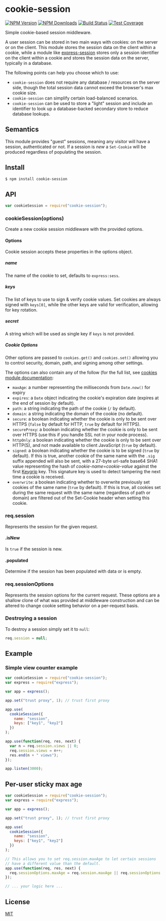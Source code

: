 # cookie-session

[![NPM Version][npm-image]][npm-url]
[![NPM Downloads][downloads-image]][downloads-url]
[![Build Status][travis-image]][travis-url]
[![Test Coverage][coveralls-image]][coveralls-url]

Simple cookie-based session middleware.

A user session can be stored in two main ways with cookies: on the server or on
the client. This module stores the session data on the client within a cookie,
while a module like [express-session](https://www.npmjs.com/package/express-session)
stores only a session identifier on the client within a cookie and stores the
session data on the server, typically in a database.

The following points can help you choose which to use:

- `cookie-session` does not require any database / resources on the server side,
  though the total session data cannot exceed the browser's max cookie size.
- `cookie-session` can simplify certain load-balanced scenarios.
- `cookie-session` can be used to store a "light" session and include an identifier
  to look up a database-backed secondary store to reduce database lookups.

## Semantics

This module provides "guest" sessions, meaning any visitor will have a session,
authenticated or not. If a session is _new_ a `Set-Cookie` will be produced regardless
of populating the session.

## Install

```bash
$ npm install cookie-session
```

## API

```js
var cookieSession = require("cookie-session");
```

### cookieSession(options)

Create a new cookie session middleware with the provided options.

#### Options

Cookie session accepts these properties in the options object.

##### name

The name of the cookie to set, defaults to `express:sess`.

##### keys

The list of keys to use to sign & verify cookie values. Set cookies are always
signed with `keys[0]`, while the other keys are valid for verification, allowing
for key rotation.

##### secret

A string which will be used as single key if `keys` is not provided.

##### Cookie Options

Other options are passed to `cookies.get()` and `cookies.set()` allowing you
to control security, domain, path, and signing among other settings.

The options can also contain any of the follow (for the full list, see
[cookies module documentation](https://www.npmjs.org/package/cookies#readme):

- `maxAge`: a number representing the milliseconds from `Date.now()` for expiry
- `expires`: a `Date` object indicating the cookie's expiration date (expires at the end of session by default).
- `path`: a string indicating the path of the cookie (`/` by default).
- `domain`: a string indicating the domain of the cookie (no default).
- `secure`: a boolean indicating whether the cookie is only to be sent over HTTPS (`false` by default for HTTP, `true` by default for HTTPS).
- `secureProxy`: a boolean indicating whether the cookie is only to be sent over HTTPS (use this if you handle SSL not in your node process).
- `httpOnly`: a boolean indicating whether the cookie is only to be sent over HTTP(S), and not made available to client JavaScript (`true` by default).
- `signed`: a boolean indicating whether the cookie is to be signed (`true` by default). If this is true, another cookie of the same name with the `.sig` suffix appended will also be sent, with a 27-byte url-safe base64 SHA1 value representing the hash of _cookie-name_=_cookie-value_ against the first [Keygrip](https://github.com/expressjs/keygrip) key. This signature key is used to detect tampering the next time a cookie is received.
- `overwrite`: a boolean indicating whether to overwrite previously set cookies of the same name (`true` by default). If this is true, all cookies set during the same request with the same name (regardless of path or domain) are filtered out of the Set-Cookie header when setting this cookie.

### req.session

Represents the session for the given request.

#### .isNew

Is `true` if the session is new.

#### .populated

Determine if the session has been populated with data or is empty.

### req.sessionOptions

Represents the session options for the current request. These options are a
shallow clone of what was provided at middleware construction and can be
altered to change cookie setting behavior on a per-request basis.

### Destroying a session

To destroy a session simply set it to `null`:

```js
req.session = null;
```

## Example

### Simple view counter example

```js
var cookieSession = require("cookie-session");
var express = require("express");

var app = express();

app.set("trust proxy", 1); // trust first proxy

app.use(
  cookieSession({
    name: "session",
    keys: ["key1", "key2"]
  })
);

app.use(function(req, res, next) {
  var n = req.session.views || 0;
  req.session.views = n++;
  res.end(n + " views");
});

app.listen(3000);
```

## Per-user sticky max age

```js
var cookieSession = require("cookie-session");
var express = require("express");

var app = express();

app.set("trust proxy", 1); // trust first proxy

app.use(
  cookieSession({
    name: "session",
    keys: ["key1", "key2"]
  })
);

// This allows you to set req.session.maxAge to let certain sessions
// have a different value than the default.
app.use(function(req, res, next) {
  req.sessionOptions.maxAge = req.session.maxAge || req.sessionOptions.maxAge;
});

// ... your logic here ...
```

## License

[MIT](LICENSE)

[npm-image]: https://img.shields.io/npm/v/cookie-session.svg
[npm-url]: https://npmjs.org/package/cookie-session
[travis-image]: https://img.shields.io/travis/expressjs/cookie-session/master.svg
[travis-url]: https://travis-ci.org/expressjs/cookie-session
[coveralls-image]: https://img.shields.io/coveralls/expressjs/cookie-session.svg
[coveralls-url]: https://coveralls.io/r/expressjs/cookie-session?branch=master
[downloads-image]: https://img.shields.io/npm/dm/cookie-session.svg
[downloads-url]: https://npmjs.org/package/cookie-session
